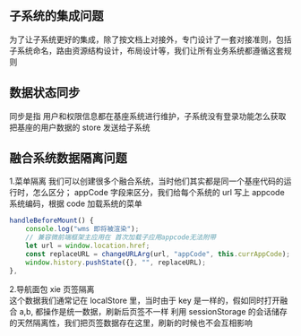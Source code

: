 ## 子系统的集成问题

为了让子系统更好的集成，除了按文档上对接外，专门设计了一套对接准则，包括子系统命名，路由资源结构设计，布局设计等，我们让所有业务系统都遵循这套规则

## 数据状态同步

同步是指 用户和权限信息都在基座系统进行维护，子系统没有登录功能怎么获取
把基座的用户数据的 store 发送给子系统

## 融合系统数据隔离问题

1.菜单隔离
我们可以创建很多个融合系统，当时他们其实都是同一个基座代码的运行时，怎么区分；
appCode 字段来区分，我们给每个系统的 url 写上 appcode 系统编码，根据 code 加载系统的菜单

```js
handleBeforeMount() {
    console.log("wms 即将被渲染");
    // 兼容微前端框架主应用在 首次加载子应用appcode无法附带
    let url = window.location.href;
    const replaceURL = changeURLArg(url, "appCode", this.currAppCode);
    window.history.pushState({}, "", replaceURL);
},
```

2.导航面包 xie 页签隔离  
这个数据我们通常记在 localStore 里，当时由于 key 是一样的，假如同时打开融合 a,b, 都操作是统一数据，刷新后页签不一样
利用 sessionStorage 的会话储存的天然隔离性，我们把页签数据存在这里，刷新的时候也不会互相影响
